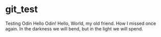 # git_test
Testing Odin
Hello Odin!
Hello, World, my old friend. How I missed once again. In the darkness we will bend, but in the light we will spend.
